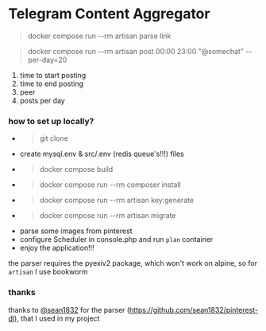 # Telegram Content Aggregator


> docker compose run --rm artisan parse link

> docker compose run --rm artisan post 00:00 23:00 "@somechat" --per-day=20

1. time to start posting
2. time to end posting
3. peer
4. posts per day

### how to set up locally?
- > git clone 
- create mysql.env & src/.env (redis queue's!!!) files
- > docker compose build
- > docker compose run --rm composer install
- > docker compose run --rm artisan key:generate
- > docker compose run --rm artisan migrate
- parse some images from pinterest
- configure Scheduler in console.php and run `plan` container
- enjoy the application!!!


the parser requires the pyexiv2 package, which won't work on alpine, so for `artisan` I use bookworm

### thanks
thanks to [@sean1832](https://github.com/sean1832) for the parser (https://github.com/sean1832/pinterest-dl), that I
used in my project

